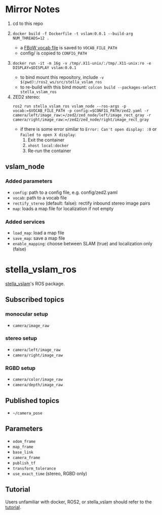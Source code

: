# Mirror Notes

1. cd to this repo
1. 
    ```
    docker build -f Dockerfile -t vslam:0.0.1 --build-arg NUM_THREADS=12 .
    ```
    - a [FBoW vocab file](https://github.com/stella-cv/FBoW_orb_vocab/blob/main/orb_vocab.fbow) is saved to ```VOCAB_FILE_PATH```
    - config/ is copied to ```CONFIG_PATH```
1. 
    ```
    docker run -it -m 16g -v /tmp/.X11-unix/:/tmp/.X11-unix:ro -e DISPLAY=$DISPLAY vslam:0.0.1
    ```
    - to bind mount this repository, include ```-v $(pwd):/ros2_ws/src/stella_vslam_ros```
    - to re-build with this bind mount: ```colcon build --packages-select stella_vslam_ros```
1. ZED2 stereo:
    ```
    ros2 run stella_vslam_ros vslam_node --ros-args -p vocab:=$VOCAB_FILE_PATH -p config:=$CONFIG_PATH/zed2.yaml -r camera/left/image_raw:=/zed2/zed_node/left/image_rect_gray -r camera/right/image_raw:=/zed2/zed_node/right/image_rect_gray
    ```
    - if there is some error similar to ```Error: Can't open display: :0``` or ```Failed to open X display```:
        1. Exit the container
        1. ```xhost local:docker```
        1. Re-run the container

## vslam_node
### Added parameters
- ```config```: path to a config file, e.g. config/zed2.yaml
- ```vocab```: path to a vocab file
- ```rectify_stereo``` (default: false): rectify inbound stereo image pairs
- ```map```: loads a map file for localization if not empty

### Added services
- ```load_map```: load a map file
- ```save_map```: save a map file
- ```enable_mapping```: choose between SLAM (true) and localization only (false)



# stella_vslam_ros

[stella_vslam](https://github.com/stella-cv/stella_vslam)'s ROS package.

## Subscribed topics

### monocular setup

- `camera/image_raw`

### stereo setup

- `camera/left/image_raw`
- `camera/right/image_raw`

### RGBD setup

- `camera/color/image_raw`
- `camera/depth/image_raw`

## Published topics

- `~/camera_pose`

## Parameters

- `odom_frame`
- `map_frame`
- `base_link`
- `camera_frame`
- `publish_tf`
- `transform_tolerance`
- `use_exact_time` (stereo, RGBD only)

## Tutorial

Users unfamiliar with docker, ROS2, or stella_vslam should refer to the [tutorial](/doc/tutorial.md).
